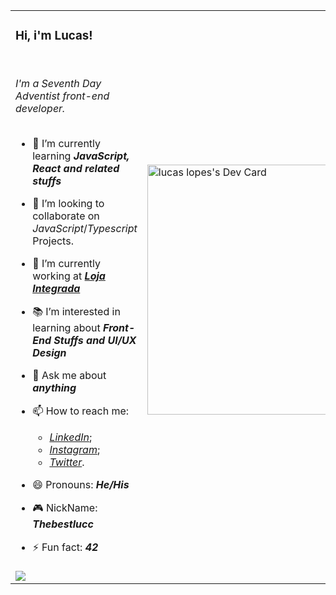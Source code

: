 <table>
<tr>
<td>
<h3>Hi, i'm Lucas!</h3>
</br>

<em>I'm a Seventh Day Adventist front-end developer.</em>
</br>
</br>

- 🌱 I’m currently learning _**JavaScript, React and related stuffs**_
- 👯 I’m looking to collaborate on _JavaScript_/_Typescript_ Projects.
- 🔭 I’m currently working at [_**Loja Integrada**_](https://www.lojaintegrada.com.br/)
- 📚 I’m interested in learning about _**Front-End Stuffs and UI/UX Design**_
- 💬 Ask me about _**anything**_
- 📫 How to reach me: 
  -  [_LinkedIn_](https://www.linkedin.com/in/thebestlucc);
  -  [_Instagram_](https://www.instagram.com/thebestlucc);
  -  [_Twitter_](https://www.twitter.com/thebestlucc).
- 😄 Pronouns: _**He/His**_
- 🎮 NickName: _**Thebestlucc**_
- ⚡ Fun fact: _**42**_

    </td>
    <td>
      <a href="https://app.daily.dev/thebestlucc"><img src="https://api.daily.dev/devcards/bcdccd3e8a4b4d6e90937bac1d64eef4.png?r=mpd" width="400" alt="lucas lopes's Dev Card"/></a>
    </td>
  </tr>
  <tr>
    <td colspan="2">
      <picture>
        <source 
          srcset="https://github-readme-stats.vercel.app/api?username=thebestlucc&show_icons=true&theme=dracula&count_private=true"
          media="(prefers-color-scheme: dark)"
        />
        <source
          srcset="https://github-readme-stats.vercel.app/api?username=thebestlucc&show_icons=true&theme=dracula&count_private=true"
          media="(prefers-color-scheme: light), (prefers-color-scheme: no-preference)"
        />
        <img src="https://github-readme-stats.vercel.app/api?username=thebestlucc&show_icons=true&theme=dracula&count_private=true" />
      </picture>
    </td>
  </tr>
</table>
